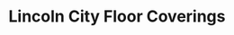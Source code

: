 ---
title: "Lincoln City Floor Coverings"
url: /lincoln-city/lincoln-city-floor-coverings/
shop: Teppiche
---